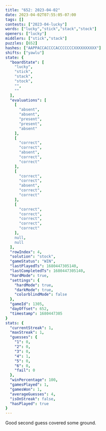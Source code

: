 ```yaml
---
title: "652: 2023-04-02"
date: 2023-04-02T07:55:05-07:00
tags: []
contests: ["2023-04-lucky"]
words: ["lucky","stick","stack","stock"]
openers: ["lucky"]
middlers: ["stick","stack"]
puzzles: [652]
hashes: ["AAPPACCACCCCACCCCCCCXXXXXXXXXX"]
shifts: ["yawlu"]
state: {
  "boardState": [
    "lucky",
    "stick",
    "stack",
    "stock",
    "",
    ""
  ],
  "evaluations": [
    [
      "absent",
      "absent",
      "present",
      "present",
      "absent"
    ],
    [
      "correct",
      "correct",
      "absent",
      "correct",
      "correct"
    ],
    [
      "correct",
      "correct",
      "absent",
      "correct",
      "correct"
    ],
    [
      "correct",
      "correct",
      "correct",
      "correct",
      "correct"
    ],
    null,
    null
  ],
  "rowIndex": 4,
  "solution": "stock",
  "gameStatus": "WIN",
  "lastPlayedTs": 1680447305140,
  "lastCompletedTs": 1680447305140,
  "hardMode": true,
  "settings": {
    "hardMode": true,
    "darkMode": true,
    "colorblindMode": false
  },
  "gameId": 1305,
  "dayOffset": 652,
  "timestamp": 1680447305
}
stats: {
  "currentStreak": 1,
  "maxStreak": 1,
  "guesses": {
    "1": 0,
    "2": 0,
    "3": 0,
    "4": 1,
    "5": 0,
    "6": 0,
    "fail": 0
  },
  "winPercentage": 100,
  "gamesPlayed": 1,
  "gamesWon": 1,
  "averageGuesses": 4,
  "isOnStreak": false,
  "hasPlayed": true
}
---
```

<!-- more -->
Good second guess covered some ground.
